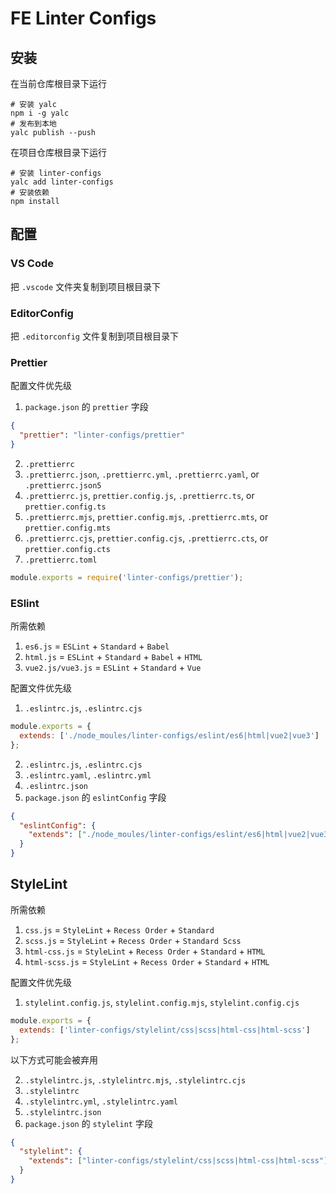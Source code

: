 # FE Linter Configs

## 安装

在当前仓库根目录下运行

```shell
# 安装 yalc
npm i -g yalc
# 发布到本地
yalc publish --push
```

在项目仓库根目录下运行

```shell
# 安装 linter-configs
yalc add linter-configs
# 安装依赖
npm install
```

## 配置

### VS Code

把 `.vscode` 文件夹复制到项目根目录下

### EditorConfig

把 `.editorconfig` 文件复制到项目根目录下

### Prettier

配置文件优先级

1. `package.json` 的 `prettier` 字段

```json
{
  "prettier": "linter-configs/prettier"
}
```

2. `.prettierrc`
3. `.prettierrc.json`, `.prettierrc.yml`, `.prettierrc.yaml`, or `.prettierrc.json5`
4. `.prettierrc.js`, `prettier.config.js`, `.prettierrc.ts`, or `prettier.config.ts`
5. `.prettierrc.mjs`, `prettier.config.mjs`, `.prettierrc.mts`, or `prettier.config.mts`
6. `.prettierrc.cjs`, `prettier.config.cjs`, `.prettierrc.cts`, or `prettier.config.cts`
7. `.prettierrc.toml`

```js
module.exports = require('linter-configs/prettier');
```

### ESlint

所需依赖

1. `es6.js` = `ESLint` + `Standard` + `Babel`
2. `html.js` = `ESLint` + `Standard` + `Babel` + `HTML`
3. `vue2.js/vue3.js` = `ESLint` + `Standard` + `Vue`

配置文件优先级

1. `.eslintrc.js`, `.eslintrc.cjs`

```js
module.exports = {
  extends: ['./node_moules/linter-configs/eslint/es6|html|vue2|vue3']
};
```

2. `.eslintrc.js`, `.eslintrc.cjs`
3. `.eslintrc.yaml`, `.eslintrc.yml`
4. `.eslintrc.json`
5. `package.json` 的 `eslintConfig` 字段

```json
{
  "eslintConfig": {
    "extends": ["./node_moules/linter-configs/eslint/es6|html|vue2|vue3"]
  }
}
```

## StyleLint

所需依赖

1. `css.js` = `StyleLint` + `Recess Order` + `Standard`
2. `scss.js` = `StyleLint` + `Recess Order` + `Standard Scss`
3. `html-css.js` = `StyleLint` + `Recess Order` + `Standard` + `HTML`
4. `html-scss.js` = `StyleLint` + `Recess Order` + `Standard` + `HTML`

配置文件优先级

1. `stylelint.config.js`, `stylelint.config.mjs`, `stylelint.config.cjs`

```js
module.exports = {
  extends: ['linter-configs/stylelint/css|scss|html-css|html-scss']
};
```

以下方式可能会被弃用

2. `.stylelintrc.js`, `.stylelintrc.mjs`, `.stylelintrc.cjs`
3. `.stylelintrc`
4. `.stylelintrc.yml`, `.stylelintrc.yaml`
5. `.stylelintrc.json`
6. `package.json` 的 `stylelint` 字段

```json
{
  "stylelint": {
    "extends": ["linter-configs/stylelint/css|scss|html-css|html-scss"]
  }
}
```
